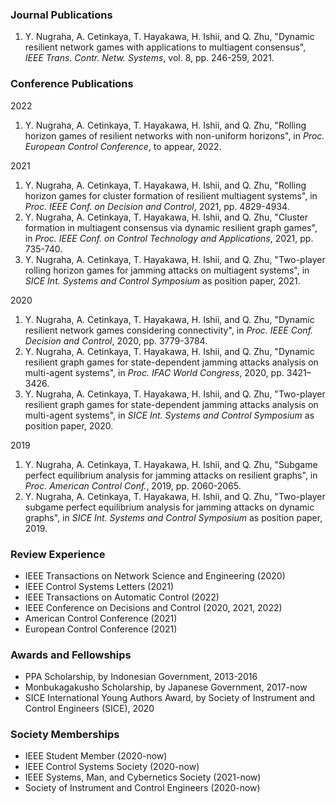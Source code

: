 ### Journal Publications

1. Y. Nugraha, A. Cetinkaya, T. Hayakawa, H. Ishii, and Q. Zhu, "Dynamic resilient network games with applications to multiagent consensus", *IEEE Trans. Contr. Netw. Systems*, vol. 8, pp. 246-259, 2021.

### Conference Publications

2022

1. Y. Nugraha, A. Cetinkaya, T. Hayakawa, H. Ishii, and Q. Zhu, "Rolling horizon games of resilient networks with non-uniform horizons", in *Proc. European Control Conference*, to appear, 2022.

2021

1. Y. Nugraha, A. Cetinkaya, T. Hayakawa, H. Ishii, and Q. Zhu, "Rolling horizon games for cluster formation of resilient multiagent systems", in *Proc. IEEE Conf. on Decision and Control*, 2021, pp. 4829-4934.
2. Y. Nugraha, A. Cetinkaya, T. Hayakawa, H. Ishii, and Q. Zhu, "Cluster formation in multiagent consensus via dynamic resilient graph games", in *Proc. IEEE Conf. on Control Technology and Applications*, 2021, pp. 735-740.
3. Y. Nugraha, A. Cetinkaya, T. Hayakawa, H. Ishii, and Q. Zhu, "Two-player rolling horizon games for jamming attacks on multiagent systems", in *SICE Int. Systems and Control Symposium* as position paper, 2021.

2020

1. Y. Nugraha, A. Cetinkaya, T. Hayakawa, H. Ishii, and Q. Zhu, "Dynamic resilient network games considering connectivity", in *Proc. IEEE Conf. Decision and Control*, 2020, pp. 3779-3784.
2. Y. Nugraha, A. Cetinkaya, T. Hayakawa, H. Ishii, and Q. Zhu, "Dynamic resilient graph games for state-dependent jamming attacks analysis on multi-agent systems", in *Proc. IFAC World Congress*, 2020, pp. 3421–3426.
3. Y. Nugraha, A. Cetinkaya, T. Hayakawa, H. Ishii, and Q. Zhu, "Two-player resilient graph games for state-dependent jamming attacks analysis on multi-agent systems", in *SICE Int. Systems and Control Symposium* as position paper, 2020.

2019

1. Y. Nugraha, A. Cetinkaya, T. Hayakawa, H. Ishii, and Q. Zhu, "Subgame perfect equilibrium analysis for jamming attacks on resilient graphs", in *Proc. American Control Conf.*, 2019, pp. 2060-2065.
2. Y. Nugraha, A. Cetinkaya, T. Hayakawa, H. Ishii, and Q. Zhu, "Two-player subgame perfect equilibrium analysis for jamming attacks on dynamic graphs", in *SICE Int. Systems and Control Symposium* as position paper, 2019.

### Review Experience

- IEEE Transactions on Network Science and Engineering (2020)
- IEEE Control Systems Letters (2021)
- IEEE Transactions on Automatic Control (2022)
- IEEE Conference on Decisions and Control (2020, 2021, 2022)
- American Control Conference (2021)
- European Control Conference (2021)

### Awards and Fellowships
- PPA Scholarship, by Indonesian Government, 2013-2016
- Monbukagakusho Scholarship, by Japanese Government, 2017-now
- SICE International Young Authors Award, by Society of Instrument and Control Engineers (SICE), 2020

### Society Memberships

- IEEE Student Member (2020-now)
- IEEE Control Systems Society (2020-now)
- IEEE Systems, Man, and Cybernetics Society (2021-now)
- Society of Instrument and Control Engineers (2020-now)
